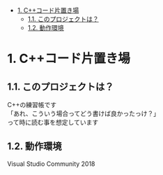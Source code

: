 ﻿<!-- TOC -->

- [1. C++コード片置き場](#1-cコード片置き場)
    - [1.1. このプロジェクトは？](#11-このプロジェクトは)
    - [1.2. 動作環境](#12-動作環境)

<!-- /TOC -->

# 1. C++コード片置き場

## 1.1. このプロジェクトは？
C++の練習帳です  
 「あれ、こういう場合ってどう書けば良かったっけ？」    
って時に読む事を想定しています  

## 1.2. 動作環境  
Visual Studio Community 2018  